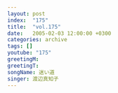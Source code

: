 ```yaml
---
layout: post
index:  "175"
title:  "vol.175"
date:   2005-02-03 12:00:00 +0300
categories: archive
tags: []
youtube: "175"
greetingM: 
greetingT: 
songName: 迷い道
singer: 渡辺真知子
---
```

